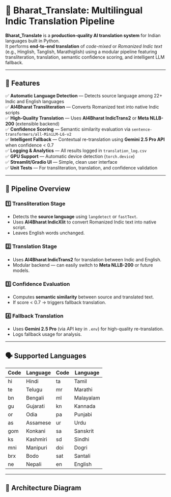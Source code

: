 # 🌉 Bharat_Translate: Multilingual Indic Translation Pipeline

**Bharat_Translate** is a **production-quality AI translation system** for Indian languages built in Python.  
It performs **end-to-end translation** of *code-mixed* or *Romanized Indic text* (e.g., Hinglish, Tanglish, Marathiglish) using a modular pipeline featuring transliteration, translation, semantic confidence scoring, and intelligent LLM fallback.

---

## 🚀 Features

✅ **Automatic Language Detection** — Detects source language among 22+ Indic and English languages  
✅ **AI4Bharat Transliteration** — Converts Romanized text into native Indic scripts  
✅ **High-Quality Translation** — Uses **AI4Bharat IndicTrans2** or **Meta NLLB-200** (extensible backend)  
✅ **Confidence Scoring** — Semantic similarity evaluation via `sentence-transformers/all-MiniLM-L6-v2`  
✅ **Intelligent Fallback** — Contextual re-translation using **Gemini 2.5 Pro API** when confidence < 0.7  
✅ **Logging & Analytics** — All results logged in `translation_log.csv`  
✅ **GPU Support** — Automatic device detection (`torch.device`)  
✅ **Streamlit/Gradio UI** — Simple, clean user interface  
✅ **Unit Tests** — For transliteration, translation, and confidence validation  

---

## 🧠 Pipeline Overview

### 1️⃣ Transliteration Stage
- Detects the **source language** using `langdetect` or `fastText`.
- Uses **AI4Bharat IndicXlit** to convert Romanized Indic text into native script.
- Leaves English words unchanged.

### 2️⃣ Translation Stage
- Uses **AI4Bharat IndicTrans2** for translation between Indic and English.
- Modular backend — can easily switch to **Meta NLLB-200** or future models.

### 3️⃣ Confidence Evaluation
- Computes **semantic similarity** between source and translated text.
- If score < 0.7 → triggers fallback translation.

### 4️⃣ Fallback Translation
- Uses **Gemini 2.5 Pro** (via API key in `.env`) for high-quality re-translation.
- Logs fallback usage for analysis.

---

## 🗣️ Supported Languages

| Code | Language | Code | Language |
|------|-----------|------|-----------|
| hi | Hindi | ta | Tamil |
| te | Telugu | mr | Marathi |
| bn | Bengali | ml | Malayalam |
| gu | Gujarati | kn | Kannada |
| or | Odia | pa | Punjabi |
| as | Assamese | ur | Urdu |
| gom | Konkani | sa | Sanskrit |
| ks | Kashmiri | sd | Sindhi |
| mni | Manipuri | doi | Dogri |
| brx | Bodo | sat | Santali |
| ne | Nepali | en | English |

---

## 🧩 Architecture Diagram

